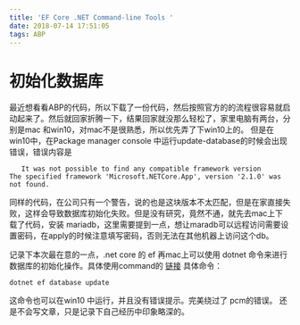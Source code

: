 ```yaml
---
title: 'EF Core .NET Command-line Tools '
date: 2018-07-14 17:51:05
tags: ABP
---
```


# 初始化数据库
最近想看看ABP的代码，所以下载了一份代码，然后按照官方的的流程很容易就启动起来了。然后就回家折腾一下，结果回家就没那么轻松了，家里电脑有两台，分别是mac 和win10，对mac不是很熟悉，所以优先弄了下win10上的。
但是在win10中，在Package manager console 中运行update-database的时候会出现错误，错误内容是
``` error
   It was not possible to find any compatible framework version
The specified framework 'Microsoft.NETCore.App', version '2.1.0' was not found.
```
同样的代码，在公司只有一个警告，说的也是这块版本不太匹配，但是在家直接失败，这样会导致数据库初始化失败。但是没有研究，竟然不通，就先去mac上下载了代码，安装 mariadb，这里需要提到一点，想让maradb可以远程访问需要设置密码，在apply的时候注意填写密码，否则无法在其他机器上访问这个db。

记录下本次最在意的一点，.net core 的 ef 再mac上可以使用 dotnet 命令来进行数据库的初始化操作。具体使用command的 [链接](https://docs.microsoft.com/en-us/ef/core/miscellaneous/cli/dotnet)
具体命令：
```
dotnet ef database update

```

这命令也可以在win10 中运行，并且没有错误提示。完美绕过了 pcm的错误。
还是不会写文章，只是记录下自己经历中印象略深的。
